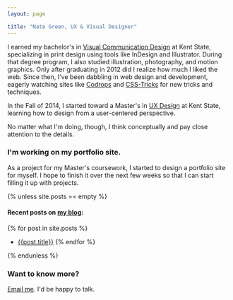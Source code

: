 ```yaml
---
layout: page

title: "Nate Green, UX & Visual Designer"
---
```


I earned my bachelor's in [Visual Communication Design](http://www2.kent.edu/vcd/index.cfm) at Kent State, specializing in print design using tools like InDesign and Illustrator. During that degree program, I also studied illustration, photography, and motion graphics. Only after graduating in 2012 did I realize how much I liked the web. Since then, I've been dabbling in web design and development, eagerly watching sites like [Codrops](http://tympanus.net/codrops/) and [CSS-Tricks](http://css-tricks.com) for new tricks and techniques.

In the Fall of 2014, I started toward a Master's in [UX Design](http://www2.kent.edu/slis/uxd/index.cfm) at Kent State, learning how to design from a user-centered perspective.

No matter what I'm doing, though, I think conceptually and pay close attention to the details.

### I'm working on my portfolio site.

As a project for my Master's coursework, I started to design a portfolio site for myself. I hope to finish it over the next few weeks so that I can start filling it up with projects.

{% unless site.posts == empty %}

#### Recent posts on [my blog](/blog):

{% for post in site.posts %}
- [{{post.title}}]({{post.url}})
{% endfor %}

{% endunless %}

### Want to know more?

[Email me](mailto:Nate%20Green<heynategreen@gmail.com>). I'd be happy to talk.